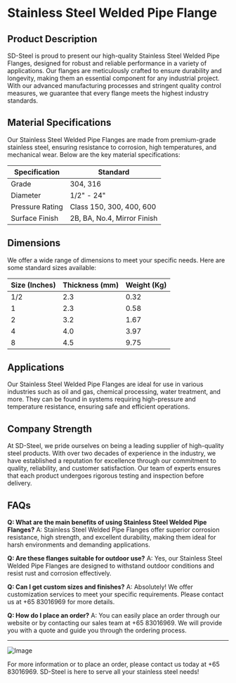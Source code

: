 # Stainless Steel Welded Pipe Flange

## Product Description

SD-Steel is proud to present our high-quality Stainless Steel Welded Pipe Flanges, designed for robust and reliable performance in a variety of applications. Our flanges are meticulously crafted to ensure durability and longevity, making them an essential component for any industrial project. With our advanced manufacturing processes and stringent quality control measures, we guarantee that every flange meets the highest industry standards.

## Material Specifications

Our Stainless Steel Welded Pipe Flanges are made from premium-grade stainless steel, ensuring resistance to corrosion, high temperatures, and mechanical wear. Below are the key material specifications:

| Specification | Standard |
|---------------|---------|
| Grade         | 304, 316 |
| Diameter      | 1/2" - 24" |
| Pressure Rating | Class 150, 300, 400, 600 |
| Surface Finish | 2B, BA, No.4, Mirror Finish |

## Dimensions

We offer a wide range of dimensions to meet your specific needs. Here are some standard sizes available:

| Size (Inches) | Thickness (mm) | Weight (Kg) |
|---------------|----------------|-------------|
| 1/2           | 2.3            | 0.32        |
| 1             | 2.3            | 0.58        |
| 2             | 3.2            | 1.67        |
| 4             | 4.0            | 3.97        |
| 8             | 4.5            | 9.75        |

## Applications

Our Stainless Steel Welded Pipe Flanges are ideal for use in various industries such as oil and gas, chemical processing, water treatment, and more. They can be found in systems requiring high-pressure and temperature resistance, ensuring safe and efficient operations.

## Company Strength

At SD-Steel, we pride ourselves on being a leading supplier of high-quality steel products. With over two decades of experience in the industry, we have established a reputation for excellence through our commitment to quality, reliability, and customer satisfaction. Our team of experts ensures that each product undergoes rigorous testing and inspection before delivery.

## FAQs

**Q: What are the main benefits of using Stainless Steel Welded Pipe Flanges?**
A: Stainless Steel Welded Pipe Flanges offer superior corrosion resistance, high strength, and excellent durability, making them ideal for harsh environments and demanding applications.

**Q: Are these flanges suitable for outdoor use?**
A: Yes, our Stainless Steel Welded Pipe Flanges are designed to withstand outdoor conditions and resist rust and corrosion effectively.

**Q: Can I get custom sizes and finishes?**
A: Absolutely! We offer customization services to meet your specific requirements. Please contact us at +65 83016969 for more details.

**Q: How do I place an order?**
A: You can easily place an order through our website or by contacting our sales team at +65 83016969. We will provide you with a quote and guide you through the ordering process.

---

![Image](https://github.com/user-attachments/assets/2567258e-e124-4816-932d-1809bd27ef0b)

For more information or to place an order, please contact us today at +65 83016969. SD-Steel is here to serve all your stainless steel needs!